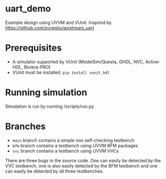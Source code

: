 # uart_demo
Example design using UVVM and VUnit. Inspired by https://github.com/svnesbo/axistream_uart

# Prerequisites

- A simulator supported by VUnit (ModelSim/Questa, GHDL, NVC, Active-HDL, Riviera-PRO)
- VUnit must be installed. `pip install vunit_hdl`

# Running simulation

Simulation is run by running /scripts/run.py

# Branches
- `main` branch contains a simple non self-checking testbench
- `bfm` branch contains a testbench using UVVM BFM packages
- `vvc` branch contains a testbench using UVVM VVCs

There are three bugs in the source code. One can easily be detected by the VVC testbench, one is also easily detected by the BFM testbench and one can easily be detected by all three testbenches.
